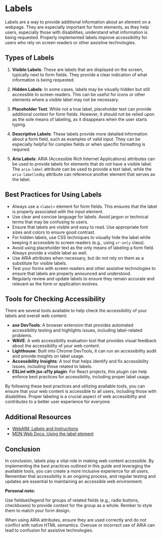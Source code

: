 # Labels

Labels are a way to provide additional information about an element on a webpage. They are especially important for form elements, as they help users, especially those with disabilities, understand what information is being requested. Properly implemented labels improve accessibility for users who rely on screen readers or other assistive technologies.

## Types of Labels

1. **Visible Labels**: These are labels that are displayed on the screen, typically next to form fields. They provide a clear indication of what information is being requested.

2. **Hidden Labels**: In some cases, labels may be visually hidden but still accessible to screen readers. This can be useful for icons or other elements where a visible label may not be necessary.

3. **Placeholder Text**: While not a true label, placeholder text can provide additional context for form fields. However, it should not be relied upon as the sole means of labeling, as it disappears when the user starts typing.

4. **Descriptive Labels**: These labels provide more detailed information about a form field, such as examples of valid input. They can be especially helpful for complex fields or when specific formatting is required.
5. **Aria Labels**: ARIA (Accessible Rich Internet Applications) attributes can be used to provide labels for elements that do not have a visible label. The `aria-label` attribute can be used to provide a text label, while the `aria-labelledby` attribute can reference another element that serves as the label.

## Best Practices for Using Labels

- Always use a `<label>` element for form fields. This ensures that the label is properly associated with the input element.
- Use clear and concise language for labels. Avoid jargon or technical terms that may be confusing to users.
- Ensure that labels are visible and easy to read. Use appropriate font sizes and colors to ensure good contrast.
- For hidden labels, use CSS techniques to visually hide the label while keeping it accessible to screen readers (e.g., using `sr-only` class).
- Avoid using placeholder text as the only means of labeling a form field. Always provide a visible label as well.
- Use ARIA attributes when necessary, but do not rely on them as a substitute for visible labels.
- Test your forms with screen readers and other assistive technologies to ensure that labels are properly announced and understood.
- Regularly review and update labels to ensure they remain accurate and relevant as the form or application evolves.

## Tools for Checking Accessibility

There are several tools available to help check the accessibility of your labels and overall web content:

- **axe DevTools**: A browser extension that provides automated accessibility testing and highlights issues, including label-related problems.
- **WAVE**: A web accessibility evaluation tool that provides visual feedback about the accessibility of your web content.
- **Lighthouse**: Built into Chrome DevTools, it can run an accessibility audit and provide insights on label usage.
- **Accessibility Insights**: A tool that helps identify and fix accessibility issues, including those related to labels.
- **ESLint with jsx-a11y plugin**: For React projects, this plugin can help enforce best practices for accessibility, including proper label usage.

By following these best practices and utilizing available tools, you can ensure that your web content is accessible to all users, including those with disabilities. Proper labeling is a crucial aspect of web accessibility and contributes to a better user experience for everyone.

## Additional Resources

- [WebAIM: Labels and Instructions](https://webaim.org/techniques/forms/labels)
- [MDN Web Docs: Using the label element](https://developer.mozilla.org/en-US/docs/Web/HTML/Element/label)

## Conclusion

In conclusion, labels play a vital role in making web content accessible. By implementing the best practices outlined in this guide and leveraging the available tools, you can create a more inclusive experience for all users. Remember that accessibility is an ongoing process, and regular testing and updates are essential to maintaining an accessible web environment.

**Personal note:**

Use fieldset/legend for groups of related fields (e.g., radio buttons, checkboxes) to provide context for the group as a whole. Rember to style them to match your form design.

When using ARIA attributes, ensure they are used correctly and do not conflict with native HTML semantics. Overuse or incorrect use of ARIA can lead to confusion for assistive technologies.
